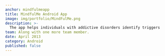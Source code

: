 ```yaml
---
anchor: mindfulmeapp
title: MindfulMe Android App
image: img/portfolio/MindFulMe.png
description: >-
  The app helps individuals with addictive disorders identify triggers associated with cravings. If user enters a vulnerable zone, it intelligently reminds user to engage in an intervention strategy.
team: Along with one more team member.
date: April 2013
category: Android
published: false
---
```

